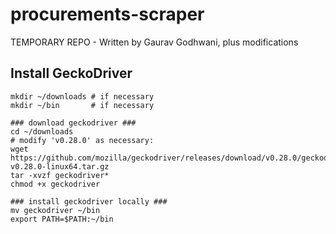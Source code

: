 # procurements-scraper
TEMPORARY REPO - Written by Gaurav Godhwani, plus modifications

## Install GeckoDriver

```
mkdir ~/downloads # if necessary
mkdir ~/bin       # if necessary

### download geckodriver ###
cd ~/downloads
# modify 'v0.28.0' as necessary:
wget https://github.com/mozilla/geckodriver/releases/download/v0.28.0/geckodriver-v0.28.0-linux64.tar.gz
tar -xvzf geckodriver*
chmod +x geckodriver

### install geckodriver locally ###
mv geckodriver ~/bin
export PATH=$PATH:~/bin
```

